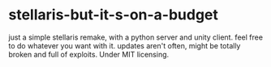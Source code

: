 # stellaris-but-it-s-on-a-budget
just a simple stellaris remake, with a python server and unity client. feel free to do whatever you want with it. updates aren't often, might be totally broken and full of exploits. Under MIT licensing.
